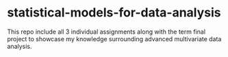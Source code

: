 # statistical-models-for-data-analysis
This repo include all 3 individual assignments along with the term final project to showcase my knowledge surrounding advanced multivariate data analysis.
